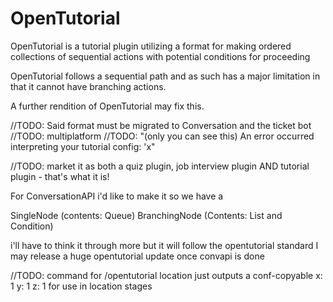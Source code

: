 # OpenTutorial

OpenTutorial is a tutorial plugin utilizing a format for making ordered collections of sequential actions with potential conditions for proceeding

OpenTutorial follows a sequential path and as such has a major limitation in that it cannot have branching actions.

A further rendition of OpenTutorial may fix this.

//TODO: Said format must be migrated to Conversation and the ticket bot
//TODO: multiplatform
//TODO: "(only you can see this) An error occurred interpreting your tutorial config: 'x" 

//TODO: market it as both a quiz plugin, job interview plugin AND tutorial plugin - that's what it is!

For ConversationAPI i'd like to make it so we have a 

SingleNode (contents: Queue<Node>)
BranchingNode (Contents: List<Node> and Condition)

i'll have to think it through more but it will follow the opentutorial standard
I may release a huge opentutorial update once convapi is done

//TODO: command for /opentutorial location just outputs a conf-copyable x: 1 y: 1 z: 1 for use in location stages